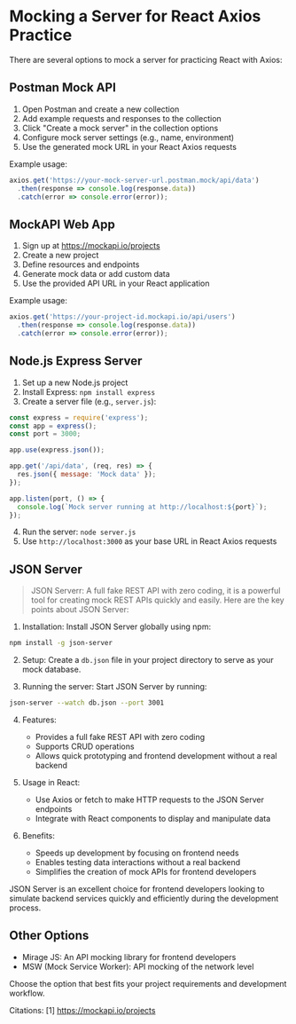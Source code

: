 # Mocking a Server for React Axios Practice

There are several options to mock a server for practicing React with Axios:

## Postman Mock API

1. Open Postman and create a new collection
2. Add example requests and responses to the collection
3. Click "Create a mock server" in the collection options
4. Configure mock server settings (e.g., name, environment)
5. Use the generated mock URL in your React Axios requests

Example usage:

```js
axios.get('https://your-mock-server-url.postman.mock/api/data')
  .then(response => console.log(response.data))
  .catch(error => console.error(error));
```

## MockAPI Web App

1. Sign up at https://mockapi.io/projects
2. Create a new project
3. Define resources and endpoints
4. Generate mock data or add custom data
5. Use the provided API URL in your React application

Example usage:

```js
axios.get('https://your-project-id.mockapi.io/api/users')
  .then(response => console.log(response.data))
  .catch(error => console.error(error));
```

## Node.js Express Server

1. Set up a new Node.js project
2. Install Express: `npm install express`
3. Create a server file (e.g., `server.js`):

```js
const express = require('express');
const app = express();
const port = 3000;

app.use(express.json());

app.get('/api/data', (req, res) => {
  res.json({ message: 'Mock data' });
});

app.listen(port, () => {
  console.log(`Mock server running at http://localhost:${port}`);
});
```

4. Run the server: `node server.js`
5. Use `http://localhost:3000` as your base URL in React Axios requests



## JSON Server

> JSON Serverr: A full fake REST API with zero coding, it is a powerful tool for creating mock REST APIs quickly and easily. Here are the key points about JSON Server:

1. Installation: Install JSON Server globally using npm:

```bash
npm install -g json-server
```

2. Setup: Create a `db.json` file in your project directory to serve as your mock database.

3. Running the server: Start JSON Server by running:

```bash
json-server --watch db.json --port 3001
```

4. Features:
   
   - Provides a full fake REST API with zero coding
   - Supports CRUD operations
   - Allows quick prototyping and frontend development without a real backend

5. Usage in React:
   
   - Use Axios or fetch to make HTTP requests to the JSON Server endpoints
   - Integrate with React components to display and manipulate data

6. Benefits:
   
   - Speeds up development by focusing on frontend needs
   - Enables testing data interactions without a real backend
   - Simplifies the creation of mock APIs for frontend developers

JSON Server is an excellent choice for frontend developers looking to simulate backend services quickly and efficiently during the development process.

## Other Options

- Mirage JS: An API mocking library for frontend developers
- MSW (Mock Service Worker): API mocking of the network level

Choose the option that best fits your project requirements and development workflow.

Citations:
[1] https://mockapi.io/projects
